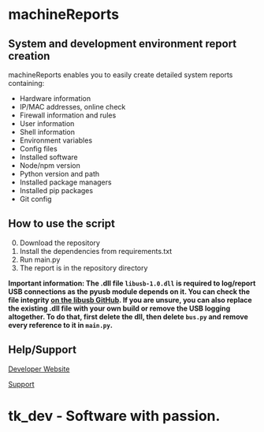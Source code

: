 # machineReports

## System and development environment report creation

machineReports enables you to easily create detailed system reports containing:

- Hardware information
- IP/MAC addresses, online check
- Firewall information and rules
- User information
- Shell information
- Environment variables
- Config files
- Installed software
- Node/npm version
- Python version and path
- Installed package managers
- Installed pip packages
- Git config

## How to use the script

0. Download the repository
1. Install the dependencies from requirements.txt
2. Run main.py
3. The report is in the repository directory

**Important information: The .dll file ```libusb-1.0.dll``` is required to log/report USB connections as the pyusb module depends on it. You can check the file integrity [on the libusb GitHub](https://github.com/libusb/libusb/releases/tag/v1.0.28). If you are unsure, you can also replace the existing .dll file with your own build or remove the USB logging altogether. To do that, first delete the dll, then delete ```bus.py``` and remove every reference to it in ```main.py```.**

## Help/Support

[Developer Website](https://tk-dev-software.com)

[Support](https://tk-dev-software.com/appsupport)

# tk_dev - Software with passion.